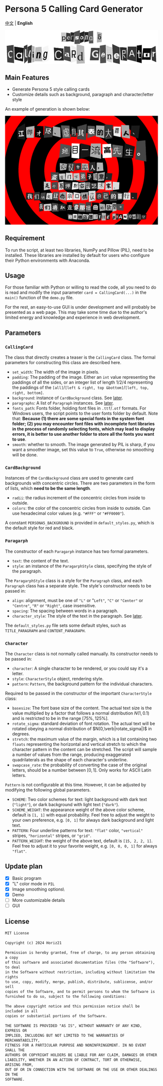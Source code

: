 # Persona 5 Calling Card Generator

[中文](README_zh.md) | **English**

![Title](image/title.png)

## Main Features

- Generate Persona 5 style calling cards
- Customize details such as background, paragraph and character/letter style

An example of generation is shown below:

![Calling Card](image/persona5_card.png)

## Requirement

To run the script, at least two libraries, NumPy and Pillow (PIL), need to be installed. These libraries are installed by default for users who configure their Python environments with Anaconda.

## Usage

For those familiar with Python or willing to read the code, all you need to do is read and modify the input parameter `card = CallingCard(...)` in the `main()` function of the `demo.py` file.

For the rest, an easy-to-use GUI is under development and will probably be presented as a web page. This may take some time due to the author's limited energy and knowledge and experience in web development.

## Parameters

### `CallingCard`

The class that directly creates a teaser is the `CallingCard` class. The formal parameters for constructing this class are described here.

- `set_width`: The width of the image in pixels.
- `padding`: The padding of the image. Either an `int` value representing the paddings of all the sides, or an integer list of length 1/2/4 representing the paddings of the `[all]`/`[left & right, top &bottom]`/`[left, top, right, bottom]`.
- `background`: instance of `CardBackground` class. See [later](#cardbackground).
- `paragraphs`: A list of `Paragraph` instances. See [later](#paragarph).
- `fonts_path`: Fonts folder, holding font files in `.ttf`/`.otf` formats. For Windows users, the script points to the user fonts folder by default. Note that: **Because (1) there are some special fonts in the system font folder; (2) you may encounter font files with incomplete font libraries in the process of randomly selecting fonts, which may lead to display errors, it is better to use another folder to store all the fonts you want to use**.
- `smooth`: whether to smooth. The image generated by PIL is sharp, if you want a smoother image, set this value to `True`, otherwise no smoothing will be done.

### `CardBackground`

Instances of the `CardBackground` class are used to generate card backgrounds with concentric circles. There are two parameters in the form of lists, which **need to be the same length**.

- `radii`: the radius increment of the concentric circles from inside to outside.
- `colors`: the color of the concentric circles from inside to outside. Can use hexadecimal color values (e.g. `"#FFF"` or `"#FF0000"`).

A constant `PERSONA5_BACKGROUND` is provided in `default_styles.py`, which is the default style for red and black.

### `Paragarph`

The constructor of each `Paragarph` instance has two formal parameters.

- `text`: the content of the text.
- `style`: an instance of the `ParagarphStyle` class, specifying the style of the paragraph.

The `ParagarphStyle` class is a style for the `Paragraph` class, and each `Paragraph` class has a separate style. The style's constructor needs to be passed in:

- `align`: alignment, must be one of `"L"` or "`Left"`, `"C"` or `"Center"` or `"Centre"`, `"R"` or `"Right"`, case insensitive.
- `spacing`: The spacing between words in a paragraph.
- `character_style`: The style of the text in the paragraph. See [later](#character).

The `default_styles.py` file sets some default styles, such as `TITLE_PARAGRAPH` and `CONTENT_PARAGRAPH`.

### `Character`

The `Character` class is not normally called manually. Its constructor needs to be passed in:

- `character`: A single character to be rendered, or you could say it's a letter.
- `style`: `CharacterStyle` object, rendering style.
- `pattern`: `Pattern`, the background pattern for the individual characters.

Required to be passed in the constructor of the important `CharacterStyle` class:

- `basesize`: The font base size of the content. The actual text size is the value multiplied by a factor that follows a normal distribution $N(1,0.1)$ and is restricted to be in the range $[75\%, 125\%]$.
- `rotate_sigma`: standard deviation of font rotation. The actual text will be rotated obeying a normal distribution of $N(0,\verb|rotate_sigma|)$ in degrees.
- `stretch`: the maximum value of the margin, which is a list containing two `floats` representing the horizontal and vertical stretch to which the character pattern in the content can be stretched. The script will sample a number of values from the range, producing exaggerated quadrilaterals as the shape of each character's underline.
- `swapcase_rate`: the probability of converting the case of the original letters, should be a number between $[0,1]$. Only works for ASCII Latin letters.

`Pattern` is not configurable at this time. However, it can be adjusted by modifying the following global parameters.

- `SCHEME`: Two color schemes for text: light background with dark text (`"light"`), or dark background with light text (`"dark"`).
- `SCHEME_WEIGHT`: the appearance weight of the above color scheme, default is `[1, 1]` with equal probability. Feel free to adjust the weight to your own preference, e.g. `[0, 1]` for always dark background and light text.
- `PATTERN`: Four underline patterns for text: `"flat"` color, `"vertical"` stripes, `"horizontal"` stripes, or `"grid"`.
- `PATTERN_WEIGHT`: the weight of the above text, default is `[15, 2, 2, 1]`. Feel free to adjust it to your favorite weight, e.g. `[0, 0, 0, 1]` for always `"flat"`.

## Update plan

- [x] Basic program
- [x] "L" color mode in `PIL`
- [x] Image smoothing options\
- [x] Demo
- [ ] More customizable details
- [ ] GUI

## License

```text
MIT License

Copyright (c) 2024 Horiz21

Permission is hereby granted, free of charge, to any person obtaining a copy
of this software and associated documentation files (the "Software"), to deal
in the Software without restriction, including without limitation the rights
to use, copy, modify, merge, publish, distribute, sublicense, and/or sell
copies of the Software, and to permit persons to whom the Software is
furnished to do so, subject to the following conditions:

The above copyright notice and this permission notice shall be included in all
copies or substantial portions of the Software.

THE SOFTWARE IS PROVIDED "AS IS", WITHOUT WARRANTY OF ANY KIND, EXPRESS OR
IMPLIED, INCLUDING BUT NOT LIMITED TO THE WARRANTIES OF MERCHANTABILITY,
FITNESS FOR A PARTICULAR PURPOSE AND NONINFRINGEMENT. IN NO EVENT SHALL THE
AUTHORS OR COPYRIGHT HOLDERS BE LIABLE FOR ANY CLAIM, DAMAGES OR OTHER
LIABILITY, WHETHER IN AN ACTION OF CONTRACT, TORT OR OTHERWISE, ARISING FROM,
OUT OF OR IN CONNECTION WITH THE SOFTWARE OR THE USE OR OTHER DEALINGS IN THE
SOFTWARE.
```
